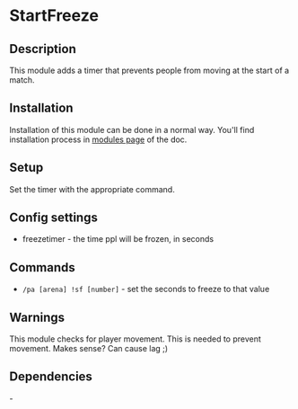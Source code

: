 # StartFreeze

## Description

This module adds a timer that prevents people from moving at the start of a match.

## Installation

Installation of this module can be done in a normal way. You'll find installation process in [modules page](../modules.md#installing-modules) of the doc.

## Setup

Set the timer with the appropriate command.

## Config settings

- freezetimer \- the time ppl will be frozen, in seconds 

## Commands


- `/pa [arena] !sf [number]` \- set the seconds to freeze to that value 

## Warnings

This module checks for player movement. This is needed to prevent movement. Makes sense? Can cause lag ;)

## Dependencies

\-
